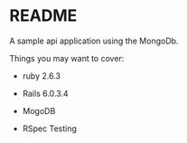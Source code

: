 # README

A sample api application using the MongoDb.

Things you may want to cover:

* ruby 2.6.3 

* Rails 6.0.3.4

* MogoDB

* RSpec Testing
